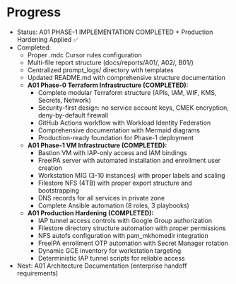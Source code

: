 # Progress

- Status: A01 PHASE-1 IMPLEMENTATION COMPLETED + Production Hardening Applied ✅
- Completed: 
  - Proper .mdc Cursor rules configuration
  - Multi-file report structure (docs/reports/A01/, A02/, B01/)
  - Centralized prompt_logs/ directory with templates
  - Updated README.md with comprehensive structure documentation
  - **A01 Phase-0 Terraform Infrastructure (COMPLETED):**
    - Complete modular Terraform structure (APIs, IAM, WIF, KMS, Secrets, Network)
    - Security-first design: no service account keys, CMEK encryption, deny-by-default firewall
    - GitHub Actions workflow with Workload Identity Federation
    - Comprehensive documentation with Mermaid diagrams
    - Production-ready foundation for Phase-1 deployment
  - **A01 Phase-1 VM Infrastructure (COMPLETED):**
    - Bastion VM with IAP-only access and IAM bindings
    - FreeIPA server with automated installation and enrollment user creation
    - Workstation MIG (3-10 instances) with proper labels and scaling
    - Filestore NFS (4TB) with proper export structure and bootstrapping
    - DNS records for all services in private zone
    - Complete Ansible automation (8 roles, 3 playbooks)
  - **A01 Production Hardening (COMPLETED):**
    - IAP tunnel access controls with Google Group authorization
    - Filestore directory structure automation with proper permissions
    - NFS autofs configuration with pam_mkhomedir integration
    - FreeIPA enrollment OTP automation with Secret Manager rotation
    - Dynamic GCE inventory for workstation targeting
    - Deterministic IAP tunnel scripts for reliable access
- Next: A01 Architecture Documentation (enterprise handoff requirements)
